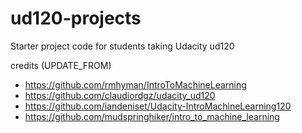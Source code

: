 ud120-projects
==============

Starter project code for students taking Udacity ud120


credits (UPDATE_FROM)
 - https://github.com/rmhyman/IntroToMachineLearning
 - https://github.com/claudiordgz/udacity_ud120
 - https://github.com/iandeniset/Udacity-IntroMachineLearning120
 - https://github.com/mudspringhiker/intro_to_machine_learning
